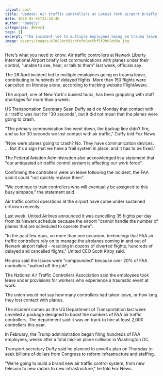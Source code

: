 ```yaml
---
layout: post
title: "Update: Air traffic controllers at Latest York airport briefly lost contact with planes, union says"
date: 2025-05-05T22:28:40
author: "badely"
categories: [News]
tags: []
excerpt: "The incident led to multiple employees being on trauma leave, contributing to hundreds of delayed or diverted flights."
image: assets/images/b7082bc891cbfefe94c5bf5f2b08dd8e.jpg
---
```


Here’s what you need to know: Air traffic controllers at Newark Liberty International Airport briefly lost communications with planes under their control, "unable to see, hear, or talk to them" last week, officials say.

The 28 April incident led to multiple employees going on trauma leave,  contributing to hundreds of delayed flights. More than 150 flights were cancelled  on Monday alone, according to tracking website FlightAware. 

The airport, one of New York's busiest hubs, has been grappling with staff shortages for more than a week.

US Transportation Secretary Sean Duffy said on Monday that contact with air traffic was lost for "30 seconds", but it did not mean that the planes were going to crash.

"The primary communication line went down, the backup line didn't fire, and so for 30 seconds we lost contact with air traffic," Duffy told Fox News

"Now were planes going to crash? No. They have communication devices. ... But it's a sign that we have a frail system in place, and it has to be fixed."

The Federal Aviation Administration also acknowledged in a statement  that "our antiquated air traffic control system is affecting our work force".

Confirming the controllers were on leave following the incident, the FAA said it could "not quickly replace them". 

"We continue to train controllers who will eventually be assigned to this busy airspace," the statement said. 

Air traffic control operations at the airport have come under sustained criticism recently.

Last week, United Airlines announced it was cancelling 35 flights per day from its Newark schedule because the airport "cannot handle the number of planes that are scheduled to operate there".

"In the past few days, on more than one occasion, technology that FAA air traffic controllers rely on to manage the airplanes coming in and out of Newark airport failed - resulting in dozens of diverted flights, hundreds of delayed and cancelled flights," United CEO Scott Kirby said.

He also said the issues were "compounded" because over 20% of FAA controllers "walked off the job". 

The National Air Traffic Controllers Association said the employees took leave under provisions for workers who experience a traumatic event at work.

The union would not say how many controllers had taken leave, or how long they lost contact with planes.

The incident comes as the US Department of Transportation last week unveiled a package designed to boost the numbers of FAA air traffic controllers. The department said it was on track to hire at least 2,000 controllers this year.

In February, the Trump administration began firing hundreds of FAA employees, weeks after a fatal mid-air plane collision in Washington DC.

Transport secretary Duffy said he planned to unveil a plan on Thursday to seek billions of dollars from Congress to reform infrastructure and staffing. 

"We're going to build a brand new air traffic control system, from new telecom to new radars to new infrastructure," he told Fox News.

